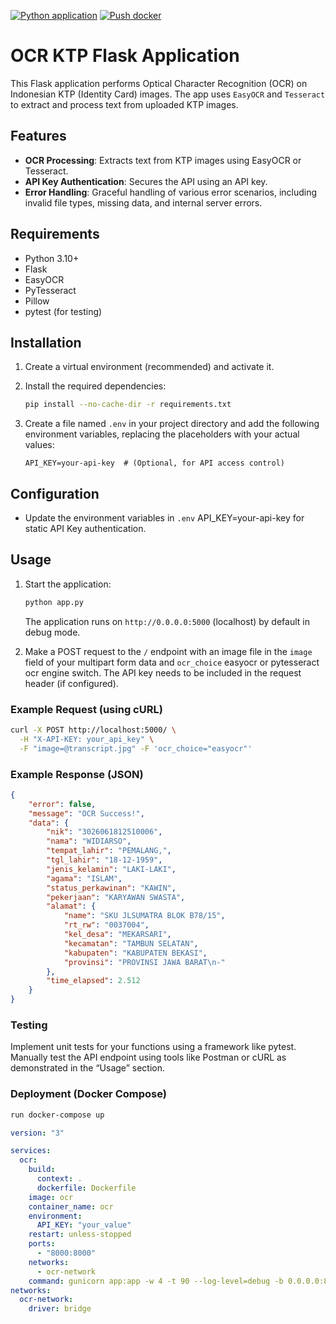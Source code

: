 [![Python application](https://github.com/arakattack/ocr-ktp/actions/workflows/python-app.yml/badge.svg)](https://github.com/arakattack/ocr-ktp/actions/workflows/python-app.yml) [![Push docker](https://github.com/arakattack/ocr-ktp/actions/workflows/docker-image.yml/badge.svg?event=release)](https://github.com/arakattack/ocr-ktp/actions/workflows/docker-image.yml)
# OCR KTP Flask Application

This Flask application performs Optical Character Recognition (OCR) on Indonesian KTP (Identity Card) images. The app uses `EasyOCR` and `Tesseract` to extract and process text from uploaded KTP images.

## Features

- **OCR Processing**: Extracts text from KTP images using EasyOCR or Tesseract.
- **API Key Authentication**: Secures the API using an API key.
- **Error Handling**: Graceful handling of various error scenarios, including invalid file types, missing data, and internal server errors.

## Requirements

- Python 3.10+
- Flask
- EasyOCR
- PyTesseract
- Pillow
- pytest (for testing)
## Installation

1. Create a virtual environment (recommended) and activate it.

2. Install the required dependencies:

   ```bash
   pip install --no-cache-dir -r requirements.txt
   ```

3. Create a file named `.env` in your project directory and add the following environment variables, replacing the placeholders with your actual values:

   ```env
   API_KEY=your-api-key  # (Optional, for API access control)
   ```

## Configuration

- Update the environment variables in `.env` API_KEY=your-api-key for static API Key authentication.

## Usage

1. Start the application:

   ```bash
   python app.py
   ```

   The application runs on `http://0.0.0.0:5000` (localhost) by default in debug mode.

2. Make a POST request to the `/` endpoint with an image file in the `image` field of your multipart form data and `ocr_choice` easyocr or pytesseract ocr engine switch.  The API key needs to be included in the request header (if configured).

### Example Request (using cURL)

```bash
curl -X POST http://localhost:5000/ \
  -H "X-API-KEY: your_api_key" \
  -F "image=@transcript.jpg" -F 'ocr_choice="easyocr"'
```

### Example Response (JSON)

```json
{
    "error": false,
    "message": "OCR Success!",
    "data": {
        "nik": "3026061812510006",
        "nama": "WIDIARSO",
        "tempat_lahir": "PEMALANG,",
        "tgl_lahir": "18-12-1959",
        "jenis_kelamin": "LAKI-LAKI",
        "agama": "ISLAM",
        "status_perkawinan": "KAWIN",
        "pekerjaan": "KARYAWAN SWASTA",
        "alamat": {
            "name": "SKU JLSUMATRA BLOK B78/15",
            "rt_rw": "0037004",
            "kel_desa": "MEKARSARI",
            "kecamatan": "TAMBUN SELATAN",
            "kabupaten": "KABUPATEN BEKASI",
            "provinsi": "PROVINSI JAWA BARAT\n-"
        },
        "time_elapsed": 2.512
    }
}
```

### Testing

Implement unit tests for your functions using a framework like pytest.
Manually test the API endpoint using tools like Postman or cURL as demonstrated in the “Usage” section.

### Deployment (Docker Compose)

```bash
run docker-compose up
```

```yaml
version: "3"

services:
  ocr:
    build:
      context: .
      dockerfile: Dockerfile
    image: ocr
    container_name: ocr
    environment:
      API_KEY: "your_value"
    restart: unless-stopped
    ports:
      - "8000:8000"
    networks:
      - ocr-network
    command: gunicorn app:app -w 4 -t 90 --log-level=debug -b 0.0.0.0:8000 --reload --threads 2 --worker-class gevent --keep-alive 5 --timeout 60 --worker-connections 1000
networks:
  ocr-network:
    driver: bridge
```
